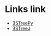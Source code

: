 # Links link
* [BSTreePy](https://replit.com/team/Algos-Block3-2122/BSTreePy)
* [BSTreeJ](https://replit.com/team/Algos-Block3-2122/BSTreeJ)
